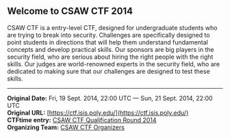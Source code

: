 
## Welcome to CSAW CTF 2014

CSAW CTF is a entry-level CTF, designed for undergraduate students who are trying to break into security. Challenges are specifically designed to point students in directions that will help them understand fundamental concepts and develop practical skills. Our sponsors are big players in the security field, who are serious about hiring the right people with the right skills. Our judges are world-renowned experts in the security field, who are dedicated to making sure that our challenges are designed to test these skills.

---
**Original Date:** Fri, 19 Sept. 2014, 22:00 UTC — Sun, 21 Sept. 2014, 22:00 UTC<br>
**Original URL:** [https://ctf.isis.poly.edu/](https://ctf.isis.poly.edu/)<br>
**CTFtime entry:** [CSAW CTF Qualification Round 2014](https://ctftime.org/event/152/)<br>
**Organizing Team:** [CSAW CTF Organizers](https://ctftime.org/team/2488)<br>

<!-- [Official Website](https://ctf.isis.poly.edu/) -->
